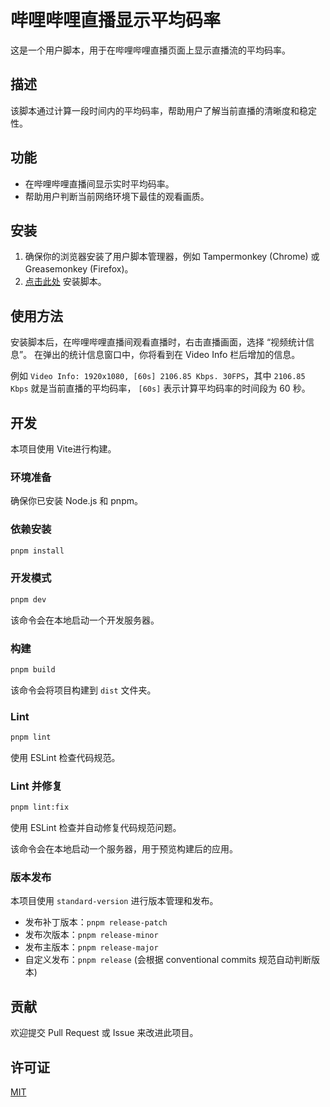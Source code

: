 # 哔哩哔哩直播显示平均码率

这是一个用户脚本，用于在哔哩哔哩直播页面上显示直播流的平均码率。

## 描述

该脚本通过计算一段时间内的平均码率，帮助用户了解当前直播的清晰度和稳定性。

## 功能

*   在哔哩哔哩直播间显示实时平均码率。
*   帮助用户判断当前网络环境下最佳的观看画质。

## 安装

1.  确保你的浏览器安装了用户脚本管理器，例如 Tampermonkey (Chrome) 或 Greasemonkey (Firefox)。
2.  [点击此处](<安装脚本的链接>) 安装脚本。

## 使用方法

安装脚本后，在哔哩哔哩直播间观看直播时，右击直播画面，选择 “视频统计信息”。
在弹出的统计信息窗口中，你将看到在 Video Info 栏后增加的信息。

例如 `Video Info: 1920x1080, [60s] 2106.85 Kbps. 30FPS`，其中 `2106.85 Kbps` 就是当前直播的平均码率，
`[60s]` 表示计算平均码率的时间段为 60 秒。

## 开发

本项目使用 Vite进行构建。

### 环境准备

确保你已安装 Node.js 和 pnpm。

### 依赖安装

```bash
pnpm install
```

### 开发模式

```bash
pnpm dev
```

该命令会在本地启动一个开发服务器。

### 构建

```bash
pnpm build
```

该命令会将项目构建到 `dist` 文件夹。

### Lint

```bash
pnpm lint
```

使用 ESLint 检查代码规范。

### Lint 并修复

```bash
pnpm lint:fix
```

使用 ESLint 检查并自动修复代码规范问题。

该命令会在本地启动一个服务器，用于预览构建后的应用。

### 版本发布

本项目使用 `standard-version` 进行版本管理和发布。

*   发布补丁版本：`pnpm release-patch`
*   发布次版本：`pnpm release-minor`
*   发布主版本：`pnpm release-major`
*   自定义发布：`pnpm release` (会根据 conventional commits 规范自动判断版本)

## 贡献

欢迎提交 Pull Request 或 Issue 来改进此项目。

## 许可证

[MIT](./LICENSE)
